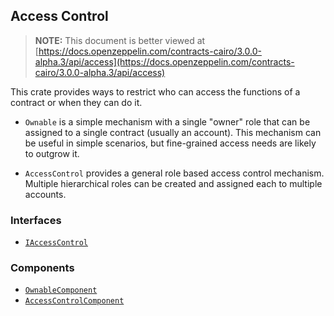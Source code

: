 ## Access Control

> **NOTE:** This document is better viewed at [https://docs.openzeppelin.com/contracts-cairo/3.0.0-alpha.3/api/access](https://docs.openzeppelin.com/contracts-cairo/3.0.0-alpha.3/api/access)

This crate provides ways to restrict who can access the functions of a contract or when they can do it.

- `Ownable` is a simple mechanism with a single "owner" role that can be assigned to a single contract (usually an
account). This mechanism can be useful in simple scenarios, but fine-grained access needs are likely to outgrow it.

- `AccessControl` provides a general role based access control mechanism. Multiple hierarchical roles can be created
and assigned each to multiple accounts.

### Interfaces

- [`IAccessControl`](https://docs.openzeppelin.com/contracts-cairo/3.0.0-alpha.3/api/access#IAccessControl)

### Components

- [`OwnableComponent`](https://docs.openzeppelin.com/contracts-cairo/3.0.0-alpha.3/api/access#OwnableComponent)
- [`AccessControlComponent`](https://docs.openzeppelin.com/contracts-cairo/3.0.0-alpha.3/api/access#AccessControlComponent)
